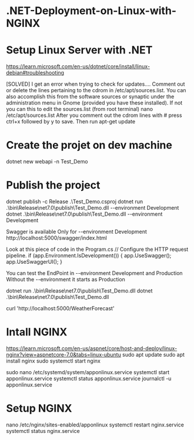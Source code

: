 # .NET-Deployment-on-Linux-with-NGINX
# Setup Linux Server with .NET
https://learn.microsoft.com/en-us/dotnet/core/install/linux-debian#troubleshooting

[SOLVED] I get an error when trying to check for updates....
Comment out or delete the lines pertaining to the cdrom in /etc/apt/sources.list. You can also accomplish this from the software sources or synaptic under the administration menu in Gnome (provided you have these installed). If not you can this to edit the sources.list (from root terminal)
nano /etc/apt/sources.list
After you comment out the cdrom lines with # press ctrl+x followed by y to save. Then run apt-get update

# Create the projet on dev machine
dotnet new webapi -n Test_Demo

# Publish the project
dotnet publish -c Release .\Test_Demo.csproj
dotnet run .\bin\Release\net7.0\publish\Test_Demo.dll --environment Development
dotnet .\bin\Release\net7.0\publish\Test_Demo.dll --environment Development

Swagger is available Only for --environment Development
http://localhost:5000/swagger/index.html

Look at this piece of code in the Program.cs
// Configure the HTTP request pipeline.
if (app.Environment.IsDevelopment())
{
  app.UseSwagger();
  app.UseSwaggerUI();
}

You can test the EndPoint in --environment Development and Production
Without the --environment it starts as Production

dotnet run .\bin\Release\net7.0\publish\Test_Demo.dll
dotnet .\bin\Release\net7.0\publish\Test_Demo.dll 

curl 'http://localhost:5000/WeatherForecast'

# Intall NGINX
https://learn.microsoft.com/en-us/aspnet/core/host-and-deploy/linux-nginx?view=aspnetcore-7.0&tabs=linux-ubuntu
sudo apt update
sudo apt install nginx
sudo systemctl start nginx

sudo nano /etc/systemd/system/apponlinux.service
systemctl start apponlinux.service
systemctl status apponlinux.service
journalctl -u apponlinux.service

# Setup NGINX
nano /etc/nginx/sites-enabled/apponlinux
systemctl restart nginx.service
systemctl status nginx.service
